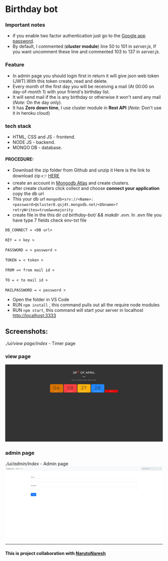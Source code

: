# Birthday bot


### Important notes
- if you enable two factor authentication just go to the <a href="https://accounts.google.com/signin/v2/challenge/pwd?continue=https%3A%2F%2Fmyaccount.google.com%2Fapppasswords&service=accountsettings&osid=1&rart=ANgoxceliHH3i_yNpwxnNB7Ssvy8wRprr4l6VYxYl77f123oW1xGZMWIvqLUE8VZufTeofV_pfb4kZzinEu37maKdDx4hzl-DQ&TL=AM3QAYYePb_smzztW-pnHuNmNY59Qx4wEO6qehioGMNtHUPW-Vr0qGHaLoOldIsv&flowName=GlifWebSignIn&cid=1&flowEntry=ServiceLogin">Google app password</a>. 
- By default, I commented (**cluster module**) line 50 to 101 in *server.js*, If you want uncomment these line and commented 103 to 137 in *server.js*.

### Feature
- In admin page you should login first in return it will give json web token (JWT).With this token create, read and delete. 
- Every month of the first day you will be receiving a mail (At 00:00 on day-of-month 1) with your friend's birthday list.
- It will send mail if the is any birthday or otherwise it won't send any mail (*Note:* On the day only).
- It has **Zero down time**, I use cluster module in **Rest API** (*Note:* Don't use it in heroku cloud)


### tech stack
- HTML, CSS and JS - frontend.
- NODE JS - backend.
- MONGO DB - database.

#### PROCEDURE:
- Download the zip folder from Github and unzip it
Here is the link to download zip 👉
<a href='https://github.com/avinashboy/birthday-bot'>HERE</a>
- create an account in <a href="https://www.mongodb.com/try">Mongodb Atlas</a> and create clusters.
- after create clusters click collect and choose **connect your application** copy the db url
- This your db url `mongodb+srv://<Name>:<password>@cluster0.qsj4t.mongodb.net/<Dbname>?retryWrites=true&w=majority`
- create file in the this dir  *cd birthday-bot/ && makdir .evn*. In .evn file you have type 7 fields check env-txt file
```
DB_CONNECT = <DB url>

KEY = < key >

PASSWORD = < password >

TOKEN = < token >

FROM =< from mail id >

TO = < to mail id >

MAILPASSWORD = < password >
```
- Open the folder in VS Code
- RUN <code>npm install</code> , this command pulls out all the require node modules
- RUN <code>npm start</code>, this command will start your server in localhost <a href="http://localhost:3333">http://localhost:3333</a>

## Screenshots:
*./ui/view page/index* - Timer page
### view page
![view page](/screenshot/1.png)

### admin page
*./ui/admin/index* - Admin page
![admin page](/screenshot/2.png)


---

#### This is project collaboration with <a href="https://github.com/NarutoNaresh">NarutoNaresh</a>
